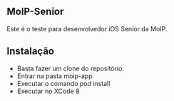 ## MoIP-Senior
Este é o teste para desenvolvedor iOS Senior da MoIP.

## Instalação
- Basta fazer um clone do repositório. 
- Entrar na pasta moip-app
- Executar o comando pod install
- Executar no XCode 8
